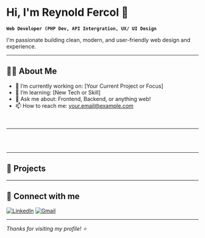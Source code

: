 # Hi, I'm Reynold Fercol 👋

**`Web Developer (PHP Dev, API Intergration, UX/ UI Design`**

I'm passionate building clean, modern, and user-friendly web design and experience.

---

## 🧑‍💻 About Me

- 🔭 I’m currently working on: [Your Current Project or Focus]
- 🌱 I’m learning: [New Tech or Skill]
- 💬 Ask me about: Frontend, Backend, or anything web!
- 📫 How to reach me: [your.email@example.com](mailto:your.email@example.com)
<br>
<hr>
<br>
<br>

---

## 📂 Projects

---

## 🔗 Connect with me

[![LinkedIn](https://img.shields.io/badge/LinkedIn-0A66C2?style=flat&logo=linkedin&logoColor=white)](https://www.linkedin.com/in/yourusername)
[![Gmail](https://img.shields.io/badge/Gmail-D14836?style=flat&logo=gmail&logoColor=white)](mailto:your.email@example.com)

---

*Thanks for visiting my profile! ⭐️*
